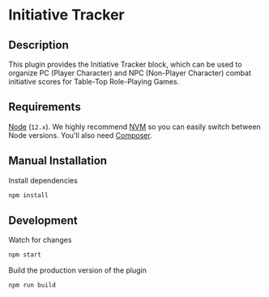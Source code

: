 # Initiative Tracker #

## Description ##
This plugin provides the Initiative Tracker block, which can be used to organize PC (Player Character) and NPC (Non-Player Character) combat initiative scores for Table-Top Role-Playing Games.

## Requirements ##

[Node](https://nodejs.org/en/) (`12.x`). We highly recommend [NVM](https://github.com/nvm-sh/nvm) so you can easily switch between Node versions. You'll also need [Composer](https://getcomposer.org/).

## Manual Installation ##

Install dependencies

```bash
npm install
```

## Development ##

Watch for changes

```bash
npm start
```

Build the production version of the plugin

```bash
npm run build
